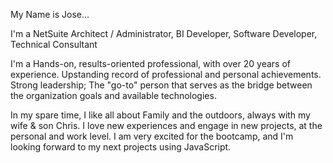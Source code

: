 
<p>My Name is Jose...

I'm a NetSuite Architect / Administrator, BI Developer, Software Developer, Technical Consultant

I'm a Hands-on, results-oriented professional, with over 20 years of experience. Upstanding record of professional and personal achievements. Strong leadership; The "go-to" person that serves as the bridge between the organization goals and available technologies.

In my spare time, I like all about Family and the outdoors, always with my wife & son Chris. I love new experiences and engage in new projects, at the personal and work level. I am very excited for the bootcamp, and I'm looking forward to my next projects using JavaScript.</p>


<!--
**josesanchezcapo/josesanchezcapo** is a ✨ _special_ ✨ repository because its `README.md` (this file) appears on your GitHub profile.

Here are some ideas to get you started:

- 🔭 I’m currently working on ...
- 🌱 I’m currently learning ...
- 👯 I’m looking to collaborate on ...
- 🤔 I’m looking for help with ...
- 💬 Ask me about ...
- 📫 How to reach me: ...
- 😄 Pronouns: ...
- ⚡ Fun fact: ...
-->
